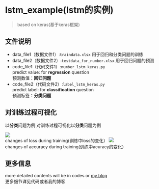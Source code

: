 # lstm_example(lstm的实例)  
>based on keras(基于keras框架)  

## 文件说明

- data_file1（数据文件1）:`traindata.xlsx`
用于回归和分类问题的训练
- data_file2（数据文件2）:`testdata_for_number.xlsx` 
用于回归问题的预测
- code_file1（代码文件1）:`number_lstm_keras.py`  
predict value: for **regression** question  
预测数值：**回归问题**  
- code_file2（代码文件2）:`label_lstm_keras.py`  
predict label: for **classification** question  
预测标签：**分类问题**  

## 对训练过程可视化

以**分类**问题为例
对训练过程可视化以**分类**问题为例

![](https://img-blog.csdnimg.cn/20190320145213663.png?x-oss-process=image/watermark,type_ZmFuZ3poZW5naGVpdGk,shadow_10,text_aHR0cHM6Ly9ibG9nLmNzZG4ubmV0L3FxXzM4NDEyODY4,size_16,color_FFFFFF,t_70)  
changes of loss during training(训练中loss的变化）
![](https://img-blog.csdnimg.cn/20190320145317911.png?x-oss-process=image/watermark,type_ZmFuZ3poZW5naGVpdGk,shadow_10,text_aHR0cHM6Ly9ibG9nLmNzZG4ubmV0L3FxXzM4NDEyODY4,size_16,color_FFFFFF,t_70)  
changes of accuracy during training(训练中acuracy的变化）  
## 更多信息
more detailed contents will be in codes or [my blog](https://blog.csdn.net/qq_38412868/article/details/88688581)  
更多细节详见代码或者我的博客
